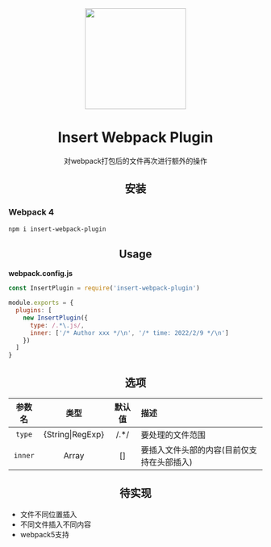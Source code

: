 <div align="center">
  <a href="https://github.com/webpack/webpack">
    <img width="200" height="200"
      src="https://webpack.js.org/assets/icon-square-big.svg">
  </a>
  <h1>Insert Webpack Plugin</h1>
  <p>对webpack打包后的文件再次进行额外的操作</p>
</div>

<h2 align="center">安装</h2>

<h3>Webpack 4</h3>

```bash
npm i insert-webpack-plugin
```

<h2 align="center">Usage</h2>

**webpack.config.js**
```js
const InsertPlugin = require('insert-webpack-plugin')

module.exports = {
  plugins: [
    new InsertPlugin({
      type: /.*\.js/,
      inner: ['/* Author xxx */\n', '/* time: 2022/2/9 */\n']
    })
  ]
}
```

<h2 align="center">选项</h2>

|参数名|类型|默认值|描述|
|:--:|:--:|:-----:|:----------|
`type`|{String\|RegExp}| /.*/ |要处理的文件范围
`inner`|Array|[]|要插入文件头部的内容(目前仅支持在头部插入)

<h2 align="center">待实现</h2>

- 文件不同位置插入
- 不同文件插入不同内容
- webpack5支持